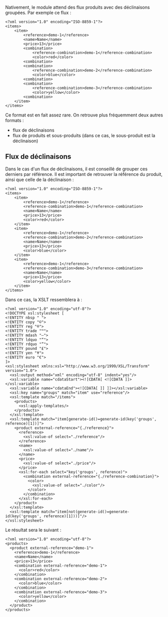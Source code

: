 Nativement, le module attend des flux produits avec des déclinaisons groupées. Par exemple ce flux :

```
<?xml version="1.0" encoding="ISO-8859-1"?>
<items>
    <item>
        <reference>demo-1</reference>
        <name>Name</name>
        <price>13</price>
        <combination>
            <reference-combination>demo-1</reference-combination>
            <color>red</color>
        <combination>
        <combination>
            <reference-combination>demo-2</reference-combination>
            <color>blue</color>
        <combination>
        <combination>
            <reference-combination>demo-3</reference-combination>
            <color>yellow</color>
        <combination>
    </item>
</items>
```

Ce format est en fait assez rare. On retrouve plus fréquemment deux autres formats :
* flux de déclinaisons
* flux de produits et sous-produits (dans ce cas, le sous-produit est la déclinaison)


## Flux de déclinaisons

Dans le cas d'un flux de déclinaisons, il est conseillé de grouper ces derniers par référence. Il est important de retrouver la référence du produit, ainsi que celle de la déclinaison :

```
<?xml version="1.0" encoding="ISO-8859-1"?>
<items>
    <item>
        <reference>demo-1</reference>
        <reference-combination>demo-1</reference-combination>
        <name>Name</name>
        <price>13</price>
        <color>red</color>
    </item>
    <item>
        <reference>demo-1</reference>
        <reference-combination>demo-2</reference-combination>
        <name>Name</name>
        <price>13</price>
        <color>blue</color>
    </item>
    <item>
        <reference>demo-1</reference>
        <reference-combination>demo-3</reference-combination>
        <name>Name</name>
        <price>13</price>
        <color>yellow</color>
    </item>
</items>
```

Dans ce cas, la XSLT ressemblera à :

```
<?xml version="1.0" encoding="utf-8"?>
<!DOCTYPE xsl:stylesheet [
<!ENTITY nbsp " ">
<!ENTITY copy "©">
<!ENTITY reg "®">
<!ENTITY trade "™">
<!ENTITY mdash "—">
<!ENTITY ldquo "“">
<!ENTITY rdquo "”">
<!ENTITY pound "£">
<!ENTITY yen "¥">
<!ENTITY euro "€">
]>
<xsl:stylesheet xmlns:xsl="http://www.w3.org/1999/XSL/Transform" version="1.0">
  <xsl:output method="xml" encoding="utf-8" indent="yes"/>
  <xsl:variable name="cdataStart"><![CDATA[ <![CDATA ]]></xsl:variable>
  <xsl:variable name="cdataEnd"><![CDATA[ ]] ]]></xsl:variable>
  <xsl:key name="groups" match="item" use="reference"/>
  <xsl:template match="/items">
    <products>
      <xsl:apply-templates/>
    </products>
  </xsl:template>
  <xsl:template match="item[generate-id()=generate-id(key('groups', reference)[1])]">
    <product external-reference="{./reference}">
      <reference>
        <xsl:value-of select="./reference"/>
      </reference>
      <name>
        <xsl:value-of select="./name"/>
      </name>
      <price>
        <xsl:value-of select="./price"/>
      </price>
      <xsl:for-each select="key('groups', reference)">
        <combination external-reference="{./reference-combination}">
          <color>
            <xsl:value-of select="./color"/>
          </color>
        </combination>
      </xsl:for-each>
    </product>
  </xsl:template>
  <xsl:template match="item[not(generate-id()=generate-id(key('groups', reference)[1]))]"/>
</xsl:stylesheet>
```

Le résultat sera le suivant :

```
<?xml version="1.0" encoding="utf-8"?>
<products>
  <product external-reference="demo-1">
    <reference>demo-1</reference>
    <name>Name</name>
    <price>13</price>
    <combination external-reference="demo-1">
      <color>red</color>
    </combination>
    <combination external-reference="demo-2">
      <color>blue</color>
    </combination>
    <combination external-reference="demo-3">
      <color>yellow</color>
    </combination>
  </product>
</products>
```
